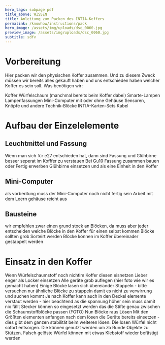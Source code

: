 ```yaml
---
hero_tags: subpage pdf
title_above: WISSEN
title: Anleitung zum Packen des INTIA-Koffers
permalink: /knowhow/instructions/pack
hero_image: /assets/img/uploads/dsc_0060.jpg
preview_image: /assets/img/uploads/dsc_0060.jpg
subtitle: sdfv
---
```


<!--StartFragment-->

# Vorbereitung

Hier packen wir den physischen Koffer zusammen. Und zu diesem Zweck müssen wir bereits alles gekauft haben und uns entschieden haben welcher Koffer es sein soll. Was benötigen wir:

Koffer
Würfelschaum (manchmal bereits beim Koffer dabei)
Smarte-Lampen
Lampenfassungen
Mini-Computer mit oder ohne Gehäuse
Sensoren, Knöpfe und andere Technik-Blöcke
INTIA-Karten-Sets
Kabel


# Aufbau der Einzelelemente

## Leuchtmittel und Fassung

Wenn man sich für e27 entschieden hat, dann sind Fassung und Glühbirne besser seperat im Kofffer zu verstauen
Bei Gu10
Fassung zusammen bauen oder Fertig erwerben
Glühbirne einsetzen und als eine Einheit in den Koffer


## Mini-Computer

als vorberitung muss der Mini-Computer noch nicht fertig sein
Arbeit mit dem Leern gehäuse reicht aus


## Bausteine

wir empfehlen zwar einen grund stock an Blöcken, da muss aber jeder entscheiden welche Blöcke in den Koffer für einen selbst kommen
Blöcke sollten grob Sorteirt werden
Blöcke können im Koffer übereinader gestappelt werden


# Einsatz in den Koffer

Wenn Würfelschaumstoff noch nichtim Koffer diesen eisnetzen
Lieber enger als Locker einsetzen
Alle geräte grob auflegen (hier foto wie wir es gemacht haben)
Einige Blöcke lasen sich übereiander Stappeln - bitte versuchen nur ähnliche Blöcke zu stappeln damit es nicht zu verwirrung und suchen kommt
Je nach Koffer kann auch in den Deckel elemente verstaut werden - hier beachtend as die spannung höher sein muss damit nix fällt
Stecker können so eingesetzt werden das die Stifte genau zwischen die Schaumstoffblöcke passen (FOTO)
Nun Blöcke raus Lösen
Mit den Größten elementen anfangen
nach dem lösen die Geräte bereits einsetzen - dies gibt dem ganzen stabilität beim weiteren lösen.
Die losen Würfel nicht sofort entsorgen. Die können genutzt werden um zb Runde Objekte zu Stützen.
Falsch gelöste Würfel können mit etwas Klebstoff wieder befästigt werden

<!--EndFragment-->
